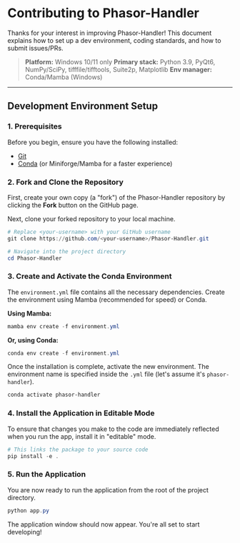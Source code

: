 # Contributing to Phasor-Handler

Thanks for your interest in improving Phasor-Handler\! This document explains how to set up a dev environment, coding standards, and how to submit issues/PRs.

> **Platform:** Windows 10/11 only
> **Primary stack:** Python 3.9, PyQt6, NumPy/SciPy, tifffile/tifftools, Suite2p, Matplotlib
> **Env manager:** Conda/Mamba (Windows)

-----

## Development Environment Setup

### 1\. Prerequisites

Before you begin, ensure you have the following installed:

  * [Git](https://git-scm.com/downloads)
  * [Conda](https://www.anaconda.com/products/distribution) (or Miniforge/Mamba for a faster experience)

### 2\. Fork and Clone the Repository

First, create your own copy (a "fork") of the Phasor-Handler repository by clicking the **Fork** button on the GitHub page.

Next, clone your forked repository to your local machine.

```powershell
# Replace <your-username> with your GitHub username
git clone https://github.com/<your-username>/Phasor-Handler.git

# Navigate into the project directory
cd Phasor-Handler
```

### 3\. Create and Activate the Conda Environment

The `environment.yml` file contains all the necessary dependencies. Create the environment using Mamba (recommended for speed) or Conda.

**Using Mamba:**

```powershell
mamba env create -f environment.yml
```

**Or, using Conda:**

```powershell
conda env create -f environment.yml
```

Once the installation is complete, activate the new environment. The environment name is specified inside the `.yml` file (let's assume it's `phasor-handler`).

```powershell
conda activate phasor-handler
```

### 4\. Install the Application in Editable Mode

To ensure that changes you make to the code are immediately reflected when you run the app, install it in "editable" mode.

```powershell
# This links the package to your source code
pip install -e .
```

### 5\. Run the Application

You are now ready to run the application from the root of the project directory.

```powershell
python app.py
```

The application window should now appear. You're all set to start developing\!
